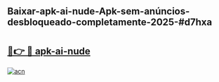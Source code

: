 ## Baixar-apk-ai-nude-Apk-sem-anúncios-desbloqueado-completamente-2025-#d7hxa

# <h2><a href="https://ainizakaria.my?title=apk-ai-nude&ref=22M">🔗👉 🔴 apk-ai-nude</a></h2>

[![acn](https://github.com/user-attachments/assets/0f9c940e-d8b0-45ae-aac7-cd30a18b3e1c)](https://ainizakaria.my?title=apk-ai-nude&ref=22M)

